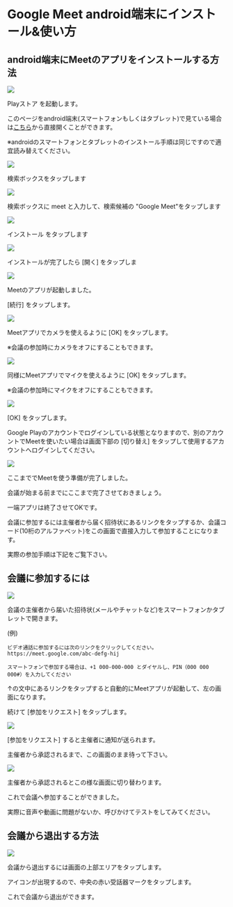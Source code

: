 # Google Meet android端末にインストール&使い方

## android端末にMeetのアプリをインストールする方法

![](images/and-1.jpg)

Playストア を起動します。

このページをandroid端末(スマートフォンもしくはタブレット)で見ている場合は[こちら](https://play.google.com/store/apps/details?id=com.google.android.apps.meetings)から直接開くことができます。

※androidのスマートフォンとタブレットのインストール手順は同じですので適宜読み替えてください。

![](images/and-2.jpg)

検索ボックスをタップします

![](images/and-3.jpg)

検索ボックスに meet と入力して、検索候補の "Google Meet"をタップします

![](images/and-4.jpg)

インストール をタップします

![](images/and-5.jpg)

インストールが完了したら [開く] をタップしま

![](images/and-6.jpg)

Meetのアプリが起動しました。

[続行] をタップします。

![](images/and-7.jpg)

Meetアプリでカメラを使えるように [OK] をタップします。

※会議の参加時にカメラをオフにすることもできます。

![](images/and-8.jpg)

同様にMeetアプリでマイクを使えるように [OK] をタップします。

※会議の参加時にマイクをオフにすることもできます。

![](images/and-9.jpg)

[OK] をタップします。

Google Playのアカウントでログインしている状態となりますので、別のアカウントでMeetを使いたい場合は画面下部の [切り替え] をタップして使用するアカウントへログインしてください。

![](images/and-10.jpg)

ここまででMeetを使う準備が完了しました。

会議が始まる前までにここまで完了させておきましょう。

一端アプリは終了させてOKです。

会議に参加するには主催者から届く招待状にあるリンクをタップするか、会議コード(10桁のアルファベット)をこの画面で直接入力して参加することになります。

実際の参加手順は下記をご覧下さい。

## 会議に参加するには

![](images/and-11.jpg)

会議の主催者から届いた招待状(メールやチャットなど)をスマートフォンかタブレットで開きます。

(例)

```
ビデオ通話に参加するには次のリンクをクリックしてください。https://meet.google.com/abc-defg-hij

スマートフォンで参加する場合は、+1 000-000-000 とダイヤルし、PIN（000 000 000#）を入力してください
```

↑の文中にあるリンクをタップすると自動的にMeetアプリが起動して、左の画面になります。

続けて [参加をリクエスト] をタップします。

![](images/and-12.jpg)

[参加をリクエスト] すると主催者に通知が送られます。

主催者から承認されるまで、この画面のまま待って下さい。

![](images/and-13.jpg)

主催者から承認されるとこの様な画面に切り替わります。

これで会議へ参加することができました。

実際に音声や動画に問題がないか、呼びかけてテストをしてみてください。


## 会議から退出する方法

![](images/and-14.jpg)

会議から退出するには画面の上部エリアをタップします。

アイコンが出現するので、中央の赤い受話器マークをタップします。

これで会議から退出ができます。